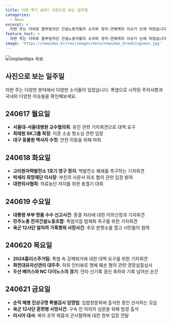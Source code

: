 ```yaml
---
title: 더워 죽기 싫어! 사진으로 보는 일주일
categories:
  - News
excerpt: >
  이번 주는 더위로 몸부림치던 건설노동자들의 소리와 정치·연예계의 이슈가 눈에 띄었습니다. 건설현장 편의시설 실태 및 폭염지침 법제화 촉구하는 민주노총, 대장동 사건과 관련한 허위 인터뷰로 명예를 훼손한 혐의를 받는 김만배씨, 그리고 육군 12사단 훈련병 사망사건과 관련된 규정 위반과 맞서 싸우는 군인등이 주목받았습니다. 반면 박세리희망재단 이사장의 부친 사문서 위조 혐의와 그에 따른 눈물이 주목을 받았습니다. 또한, 정부 부부 명품 수수 신고사건 종결 처리에 대한 이의신청 시위와 대한의사협회의 집단휴진 등 정부와 시민사회의 충돌도 눈에 띄었습니다.
feature_text: >
  이번 주는 더위로 몸부림치던 건설노동자들의 소리와 정치·연예계의 이슈가 눈에 띄었습니다. 건설현장 편의시설 실태 및 폭염지침 법제화 촉구하는 민주노총, 대장동 사건과 관련한 허위 인터뷰로 명예를 훼손한 혐의를 받는 김만배씨, 그리고 육군 12사단 훈련병 사망사건과 관련된 규정 위반과 맞서 싸우는 군인등이 주목받았습니다. 반면 박세리희망재단 이사장의 부친 사문서 위조 혐의와 그에 따른 눈물이 주목을 받았습니다. 또한, 정부 부부 명품 수수 신고사건 종결 처리에 대한 이의신청 시위와 대한의사협회의 집단휴진 등 정부와 시민사회의 충돌도 눈에 띄었습니다.
image: 'https://newsdao.kr/res/images/meta/newsdao_breakingnews.jpg'
---
```


<p><img src="https://newsdao.kr/res/images/meta/newsdao_breakingnews.jpg" alt="implanttips 속보" /></p>

<h2 data-ke-size="size26">사진으로 보는 일주일</h2>

<p data-ke-size="size16">이번 주는 다양한 분야에서 다양한 소식들이 있었습니다. 폭염으로 시작된 주의사항과 국내외 다양한 이슈들을 확인해보세요.</p>

<h2 data-ke-size="size24">240617 월요일</h2>

<ul>
    <li><strong>서울대-서울대병원 교수협의회</strong>: 휴진 관련 기자회견으로 대책 요구</li>
    <li><strong>최태원 SK그룹 회장</strong>: 이혼 소송 항소심 관련 입장</li>
    <li><strong>대구 동물원 백사자 수컷</strong>: 안전 이동을 위해 마취</li>
</ul>

<h2 data-ke-size="size24">240618 화요일</h2>

<ul>
    <li><strong>고리원자력발전소 1호기 영구 정지</strong>: 핵발전소 폐쇄를 촉구하는 기자회견</li>
    <li><strong>박세리 희망재단 이사장</strong>: 부친의 사문서 위조 혐의 관련 입장 밝혀</li>
    <li><strong>대한의사협회</strong>: 의료농단 저지를 위한 총궐기 대회</li>
</ul>

<h2 data-ke-size="size24">240619 수요일</h2>

<ul>
    <li><strong>대통령 부부 명품 수수 신고사건</strong>: 종결 처리에 대한 이의신청과 기자회견</li>
    <li><strong>민주노총 전국건설노동조합</strong>: 폭염지침 법제화 촉구를 위한 기자회견</li>
    <li><strong>육군 12사단 얼차려 가혹행위 사망사건</strong>: 추모 분향소를 열고 시민들이 참여</li>
</ul>

<h2 data-ke-size="size24">240620 목요일</h2>

<ul>
    <li><strong>2024홈리스주거팀</strong>: 폭염 속 강제퇴거에 대한 대책 요구를 위한 기자회견</li>
    <li><strong>화천대유자산관리 대주주</strong>: 허위 인터뷰로 명예 훼손 혐의 관련 영장실질심사</li>
    <li><strong>두산 베어스와 NC 다이노스의 경기</strong>: 안타 신기록 경신 축하와 기록 넘어선 순간</li>
</ul>

<h2 data-ke-size="size24">240621 금요일</h2>

<ul>
    <li><strong>순직 해병 진상규명 특별검사 임명법</strong>: 입법청문회에 출석한 증인 선서하는 모습</li>
    <li><strong>육군 12사단 훈련병 사망사건</strong>: 구속 전 피의자 심문을 위해 법정 출석</li>
    <li><strong>러시아 대사</strong>: 북러 조약 체결과 군사협력에 대한 정부 입장 전달</li>
</ul>

<p data-ke-size="size16">&nbsp;</p>

